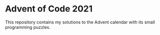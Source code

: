 # Advent of Code 2021

This repository contains my solutions to the Advent calendar with its small programming puzzles.
